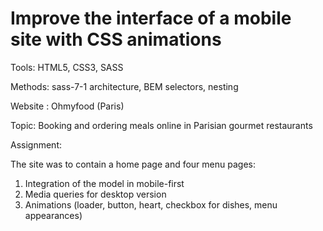 # Improve the interface of a mobile site with CSS animations

Tools: HTML5, CSS3, SASS

Methods: sass-7-1 architecture, BEM selectors, nesting

Website : Ohmyfood (Paris)

Topic: Booking and ordering meals online in Parisian gourmet restaurants

Assignment:

The site was to contain a home page and four menu pages:
1) Integration of the model in mobile-first
2) Media queries for desktop version
3) Animations (loader, button, heart, checkbox for dishes, menu appearances)
